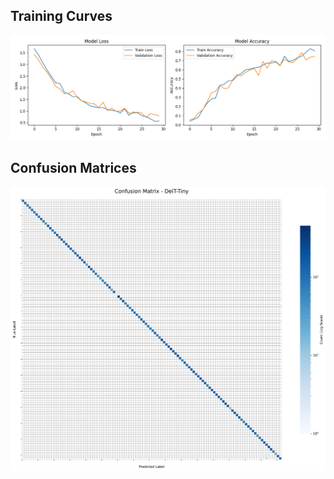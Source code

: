 ## Training Curves
![Training curves](training_curves.png)

## Confusion Matrices
![Confusion matrix](DeiT-Tiny_confusion_matrix.png)
